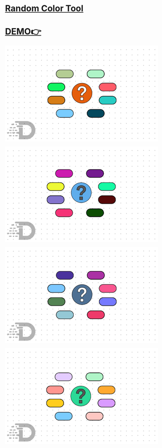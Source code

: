 # [Random Color Tool](https://vuvietduc.com/cong-cu-chon-mau-ngau-nhien-random-color-tool/)
# [DEMO👉](https://vuvietduc.com/cong-cu-chon-mau-ngau-nhien-random-color-tool/)
<p align="center">


<img src="./Public/Img/Random%20color%20tool.jpg" />
<p>


<p align="center">

<img src="./Public/Img/random%20color%20dum.jpg" />
<p>




<p align="center">


<img src="./Public/Img/random%20color%20masterial.jpg" />
<p>




<p align="center">


<img src="./Public/Img/Random%20color%20Pastel.jpg" />
<p>



